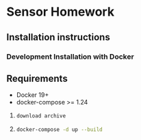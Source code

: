 Sensor Homework
=====================================

Installation instructions
-------------------------

### Development Installation with Docker

## Requirements
- Docker 19+
- docker-compose >= 1.24






1. ```bash
   download archive 
   ```


2. ```bash
   docker-compose -d up --build 
   ```

